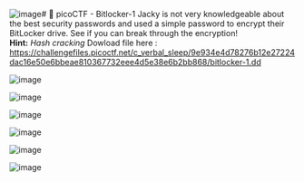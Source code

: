![image](https://github.com/user-attachments/assets/83bacc81-0225-4d0d-9061-1e22382a41d0)# 🔐 picoCTF - Bitlocker-1
Jacky is not very knowledgeable about the best security passwords and used a simple password to encrypt their BitLocker drive. See if you can break through the encryption!  
 **Hint:** _Hash cracking_
Dowload file here : https://challengefiles.picoctf.net/c_verbal_sleep/9e934e4d78276b12e27224dac16e50e6bbeae810367732eee4d5e38e6b2bb868/bitlocker-1.dd

![image](https://github.com/user-attachments/assets/ea2dd506-00e9-4b6e-a08b-a9250284ba56)

![image](https://github.com/user-attachments/assets/79597aa8-48b0-4771-ae5e-2a0b7fffbc91)

![image](https://github.com/user-attachments/assets/5806b7f6-845b-4f9a-a7c5-3e46d47b96dd)

![image](https://github.com/user-attachments/assets/743a31fd-5f72-4a06-a467-0a8ace246497)

![image](https://github.com/user-attachments/assets/8739ed6e-5b05-46f5-a147-5049cac96417)

![image](https://github.com/user-attachments/assets/35bccd1f-ca0a-42cc-8c0b-e1e5677fbf63)
